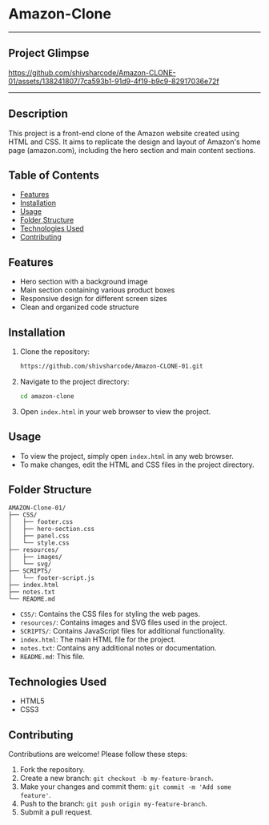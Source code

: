 # Amazon-Clone


<hr>
<h2>Project Glimpse</h2>


https://github.com/shivsharcode/Amazon-CLONE-01/assets/138241807/7ca593b1-91d9-4f19-b9c9-82917036e72f

<hr>

<h2>Description</h2>

This project is a front-end clone of the Amazon website created using HTML and CSS. It aims to replicate the design and layout of Amazon's home page (amazon.com), including the hero section and main content sections.

## Table of Contents

- [Features](#features)
- [Installation](#installation)
- [Usage](#usage)
- [Folder Structure](#folder-structure)
- [Technologies Used](#technologies-used)
- [Contributing](#contributing)


## Features

- Hero section with a background image
- Main section containing various product boxes
- Responsive design for different screen sizes
- Clean and organized code structure

## Installation

1. Clone the repository:

    ```bash
    https://github.com/shivsharcode/Amazon-CLONE-01.git
    ```

2. Navigate to the project directory:

    ```bash
    cd amazon-clone
    ```

3. Open `index.html` in your web browser to view the project.

## Usage

- To view the project, simply open `index.html` in any web browser.
- To make changes, edit the HTML and CSS files in the project directory.

## Folder Structure

```
AMAZON-Clone-01/
├── CSS/
│   ├── footer.css
│   ├── hero-section.css
│   ├── panel.css
│   └── style.css
├── resources/
│   ├── images/
│   └── svg/
├── SCRIPTS/
│   └── footer-script.js
├── index.html
├── notes.txt
└── README.md
```

- `CSS/`: Contains the CSS files for styling the web pages.
- `resources/`: Contains images and SVG files used in the project.
- `SCRIPTS/`: Contains JavaScript files for additional functionality.
- `index.html`: The main HTML file for the project.
- `notes.txt`: Contains any additional notes or documentation.
- `README.md`: This file.

## Technologies Used

- HTML5
- CSS3

## Contributing

Contributions are welcome! Please follow these steps:

1. Fork the repository.
2. Create a new branch: `git checkout -b my-feature-branch`.
3. Make your changes and commit them: `git commit -m 'Add some feature'`.
4. Push to the branch: `git push origin my-feature-branch`.
5. Submit a pull request.

